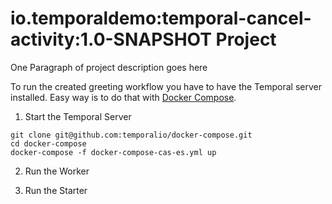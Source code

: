 # io.temporaldemo:temporal-cancel-activity:1.0-SNAPSHOT Project

One Paragraph of project description goes here


To run the created greeting workflow you have to have the Temporal server installed.
Easy way is to do that with [Docker Compose](https://docs.docker.com/compose/gettingstarted/).

1. Start the Temporal Server

```
git clone git@github.com:temporalio/docker-compose.git
cd docker-compose
docker-compose -f docker-compose-cas-es.yml up
```

2. Run the Worker

3. Run the Starter